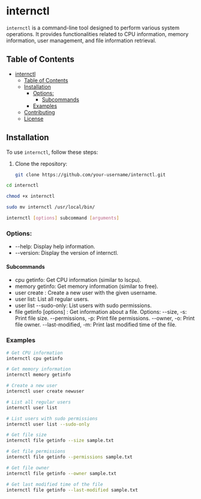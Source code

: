 # internctl

`internctl` is a command-line tool designed to perform various system operations. It provides functionalities related to CPU information, memory information, user management, and file information retrieval.

## Table of Contents
- [internctl](#internctl)
  - [Table of Contents](#table-of-contents)
  - [Installation](#installation)
    - [Options:](#options)
      - [Subcommands](#subcommands)
    - [Examples](#examples)
  - [Contributing](#contributing)
  - [License](#license)

## Installation

To use `internctl`, follow these steps:

1. Clone the repository:

   ```bash
   git clone https://github.com/your-username/internctl.git
   
```bash
cd internctl
``````
```bash 
chmod +x internctl
```
```bash
sudo mv internctl /usr/local/bin/

```
```bash
internctl [options] subcommand [arguments]

```

### Options:
- --help: Display help information.
- --version: Display the version of internctl.
#### Subcommands
- cpu getinfo: Get CPU information (similar to lscpu).
- memory getinfo: Get memory information (similar to free).
- user create <username>: Create a new user with the given username.
- user list: List all regular users.
- user list --sudo-only: List users with sudo permissions.
- file getinfo [options] <file-name>: Get information about a file.
Options:
 --size, -s: Print file size.
 --permissions, -p: Print file permissions.
 --owner, -o: Print file owner.
 --last-modified, -m: Print last modified time of the file.

 ### Examples

 ```bash
 # Get CPU information
internctl cpu getinfo

# Get memory information
internctl memory getinfo

# Create a new user
internctl user create newuser

# List all regular users
internctl user list

# List users with sudo permissions
internctl user list --sudo-only

# Get file size
internctl file getinfo --size sample.txt

# Get file permissions
internctl file getinfo --permissions sample.txt

# Get file owner
internctl file getinfo --owner sample.txt

# Get last modified time of the file
internctl file getinfo --last-modified sample.txt
```

